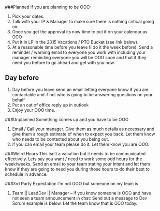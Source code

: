 ###Planned
If you are planning to be OOO:
 1. Pick your dates. 
 1. Talk with your IP & Manager to make sure there is nothing critical going on. 
 1. Once you get the approval its now time to put it on your calendar as OOO
 1. Put it in LP in the 2015 Vacations / PTO Bucket (see link below).  
 1. At a reasonable time before you leave (I do it the week before).  Send a reminder / warning email to everyone you work with including your manager reminding everyone you will be OOO soon and that if they need you before to go ahead and get with you now.

## Day before
 1. Day before you leave send an email letting everyone know if you are contactable and if not who is going to be answering questions on your behalf
 2. Put an out of office reply up in outlook
 1. Enjoy your OOO time.

###Unplanned
Something comes up and you have to be OOO
 1. Email / Call your manager.  Give them as much details as necessary and give them a rough estimate of when to expect you back.  Let them know who needs to be contacted about you being out. 
 1. If you can email your team please do it.  Let them know you are OOO.

###Weird Hours
This isn’t a vacation but it needs to be communicated effectively.  Lets say you want / need to work some odd hours for the week/weeks.  Send an email to your team stating your intent and let them know if they are going to need you during those hours to do their best to schedule in advance. 


###3rd Party Expectation
I’m not OOO but someone on my team is
 1. Team || LeadDev ||  Manager – If you know someone is OOO and have not seen a team announcement in chat:  Send out a message to Dev Scrum example is below.  Let the team know that <Insert Name> is OOO today.

